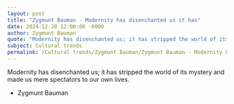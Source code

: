 ```yaml
---
layout: post
title: "Zygmunt Bauman - Modernity has disenchanted us it has"
date: 2024-12-28 12:00:00 -0000
author: Zygmunt Bauman
quote: "Modernity has disenchanted us; it has stripped the world of its mystery and made us mere spectators to our own lives."
subject: Cultural trends
permalink: /Cultural trends/Zygmunt Bauman/Zygmunt Bauman - Modernity has disenchanted us it has
---
```


Modernity has disenchanted us; it has stripped the world of its mystery and made us mere spectators to our own lives.

- Zygmunt Bauman

